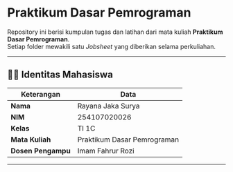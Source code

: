 # Praktikum Dasar Pemrograman

Repository ini berisi kumpulan tugas dan latihan dari mata kuliah **Praktikum Dasar Pemrograman**.  
Setiap folder mewakili satu _Jobsheet_ yang diberikan selama perkuliahan.

---

## 👨‍💻 Identitas Mahasiswa

| Keterangan         | Data                        |
| ------------------ | --------------------------- |
| **Nama**           | Rayana Jaka Surya           |
| **NIM**            | 254107020026                |
| **Kelas**          | TI 1C                       |
| **Mata Kuliah**    | Praktikum Dasar Pemrograman |
| **Dosen Pengampu** | Imam Fahrur Rozi            |

---
